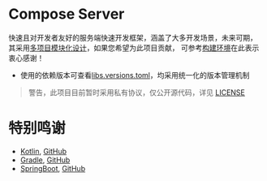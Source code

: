 # Compose Server

快速且对开发者友好的服务端快速开发框架，涵盖了大多开发场景，未来可期，
其采用[多项目模块化设计](./documentation/model_manifest.md)，如果您希望为此项目贡献，
可参考[构建环境](./documentation/build_env.md)在此表示衷心感谢！

- 使用的依赖版本可查看[libs.versions.toml](./libs.versions.toml)，均采用统一化的版本管理机制

> 警告，此项目目前暂时采用私有协议，仅公开源代码，详见 [LICENSE](./LICENSE)

# 特别鸣谢

- [Kotlin](https://kotlinlang.org/), [GitHub](https://github.com/JetBrains/kotlin)
- [Gradle](https://gradle.org/), [GitHub](https://github.com/gradle)
- [SpringBoot](https://spring.io/projects/spring-boot), [GitHub](https://github.com/spring-projects)
